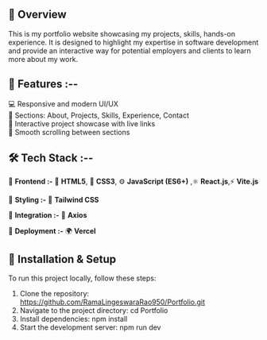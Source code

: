 ## 📌 Overview  
This is my portfolio website showcasing my projects, skills, hands-on experience. It is designed to highlight my expertise in software development and provide an interactive way for potential employers and clients to learn more about my work.  

## 🚀 Features :--

💻 Responsive and modern UI/UX  
📌 Sections: About, Projects, Skills, Experience, Contact  
🧩 Interactive project showcase with live links  
🎯 Smooth scrolling between sections  
  
## 🛠️ Tech Stack :--

🎨 **Frontend :-** 
🧱 **HTML5**, 🎨 **CSS3**, ⚙️ **JavaScript (ES6+)** ,⚛️ **React.js**,⚡ **Vite.js**

💅 **Styling :-**
🌈 **Tailwind CSS**  

🔗 **Integration :-**
📡 **Axios**

🚀 **Deployment :-**
🌍 **Vercel**

## 📂 Installation & Setup  
To run this project locally, follow these steps:  

1. Clone the repository:
   https://github.com/RamaLingeswaraRao950/Portfolio.git
2. Navigate to the project directory:
   cd Portfolio
3. Install dependencies:
   npm install
4. Start the development server:
   npm run dev
